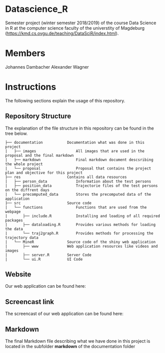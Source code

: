 # Datascience_R

Semester project (winter semester 2018/2019) of the course Data Science in R at the computer science faculty of the universtity of Magdeburg (https://kmd.cs.ovgu.de/teaching/DataSciR/index.html).

# Members

Johannes Dambacher
Alexander Wagner

# Instructions

The following sections explain the usage of this repository.


## Repository Structure

The explanation of the file structure in this repository can be found in the tree below.

```
├── documentation			Documentation what was done in this project
|   ├── images					All images that are used in the proposal and the final markdown
|   ├── markdown				Final markdown document descsribing the whole project
|   └── proposal				Proposal that contains the project plan and objective for this project
├── res						Contains all data resources
|   ├── person_data				Information about the test persons
|   ├── position_data			Trajectorie files of the test persons on the diffrent days
|   └── precomputed_data		Stores the precomputed data of the application
├── src						Source code
|   └── functions				Functions that are used from the webpage
|       ├── include.R			Installing and loading of all required packages
|       ├── dataloading.R		Provides various methods for loading the data
|       └── traj2graph.R		Provides methods for processing the trajectory data
|   └── MineR				Source code of the shiny web application
|       ├── www				Web application resources like videos and images
|       ├── server.R		Server Code 
|       └── ui.R			UI Code
```

## Website 

Our web application can be found here:


## Screencast link

The screencast of our web application can be found here: 


## Markdown

The final Markdown file describing what we have done in this project is located in the subfolder **markdown** of the documentation folder 


